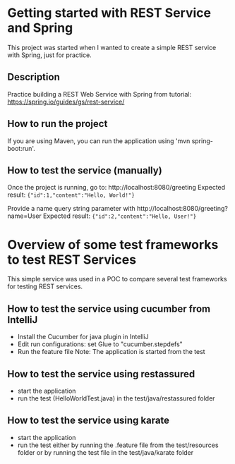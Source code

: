 # Getting started with REST Service and Spring
This project was started when I wanted to create a simple REST service with Spring, just for practice.

## Description
Practice building a REST Web Service with Spring from tutorial:
https://spring.io/guides/gs/rest-service/

## How to run the project
If you are using Maven, you can run the application using 'mvn spring-boot:run'.

## How to test the service (manually)
Once the project is running, go to: http://localhost:8080/greeting
Expected result: `{"id":1,"content":"Hello, World!"}`

Provide a name query string parameter with http://localhost:8080/greeting?name=User
Expected result: `{"id":2,"content":"Hello, User!"}`

# Overview of some test frameworks to test REST Services
This simple service was used in a POC to compare several test frameworks for testing REST services.

## How to test the service using cucumber from IntelliJ
* Install the Cucumber for java plugin in IntelliJ
* Edit run configurations: set Glue to "cucumber.stepdefs"
* Run the feature file
Note: The application is started from the test

## How to test the service using restassured
* start the application
* run the test (HelloWorldTest.java) in the test/java/restassured folder

## How to test the service using karate
* start the application
* run the test either by running the .feature file from the test/resources folder
or by running the test file in the test/java/karate folder
